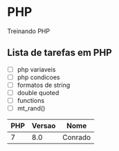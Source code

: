 # PHP
 Treinando PHP

## Lista de tarefas em PHP
- [ ] php variaveis
- [ ] php condicoes
- [ ] formatos de string
- [ ] double quoted
- [ ] functions
- [ ] mt_rand()

PHP | Versao | Nome
---|---|---
7| 8.0| Conrado
